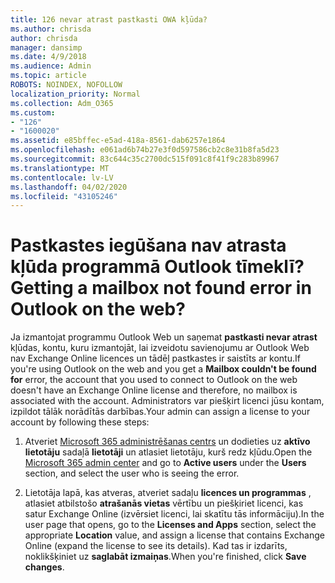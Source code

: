 ```yaml
---
title: 126 nevar atrast pastkasti OWA kļūda?
ms.author: chrisda
author: chrisda
manager: dansimp
ms.date: 4/9/2018
ms.audience: Admin
ms.topic: article
ROBOTS: NOINDEX, NOFOLLOW
localization_priority: Normal
ms.collection: Adm_O365
ms.custom:
- "126"
- "1600020"
ms.assetid: e85bffec-e5ad-418a-8561-dab6257e1864
ms.openlocfilehash: e061ad6b74b27e3f0d597586cb2c8e31b8fa5d23
ms.sourcegitcommit: 83c644c35c2700dc515f091c8f41f9c283b89967
ms.translationtype: MT
ms.contentlocale: lv-LV
ms.lasthandoff: 04/02/2020
ms.locfileid: "43105246"
---
```

# <a name="getting-a-mailbox-not-found-error-in-outlook-on-the-web"></a><span data-ttu-id="77399-102">Pastkastes iegūšana nav atrasta kļūda programmā Outlook tīmeklī?</span><span class="sxs-lookup"><span data-stu-id="77399-102">Getting a mailbox not found error in Outlook on the web?</span></span>

<span data-ttu-id="77399-103">Ja izmantojat programmu Outlook Web un saņemat **pastkasti nevar atrast** kļūdas, kontu, kuru izmantojāt, lai izveidotu savienojumu ar Outlook Web nav Exchange Online licences un tādēļ pastkastes ir saistīts ar kontu.</span><span class="sxs-lookup"><span data-stu-id="77399-103">If you're using Outlook on the web and you get a **Mailbox couldn't be found for** error, the account that you used to connect to Outlook on the web doesn't have an Exchange Online license and therefore, no mailbox is associated with the account.</span></span> <span data-ttu-id="77399-104">Administrators var piešķirt licenci jūsu kontam, izpildot tālāk norādītās darbības.</span><span class="sxs-lookup"><span data-stu-id="77399-104">Your admin can assign a license to your account by following these steps:</span></span>

1. <span data-ttu-id="77399-105">Atveriet [Microsoft 365 administrēšanas centrs](https://portal.office.com/adminportal/home#/homepage) un dodieties uz **aktīvo lietotāju** sadaļā **lietotāji** un atlasiet lietotāju, kurš redz kļūdu.</span><span class="sxs-lookup"><span data-stu-id="77399-105">Open the [Microsoft 365 admin center](https://portal.office.com/adminportal/home#/homepage) and go to **Active users** under the **Users** section, and select the user who is seeing the error.</span></span>

2. <span data-ttu-id="77399-106">Lietotāja lapā, kas atveras, atveriet sadaļu **licences un programmas** , atlasiet atbilstošo **atrašanās vietas** vērtību un piešķiriet licenci, kas satur Exchange Online (izvērsiet licenci, lai skatītu tās informāciju).</span><span class="sxs-lookup"><span data-stu-id="77399-106">In the user page that opens, go to the **Licenses and Apps** section, select the appropriate **Location** value, and assign a license that contains Exchange Online (expand the license to see its details).</span></span> <span data-ttu-id="77399-107">Kad tas ir izdarīts, noklikšķiniet uz **saglabāt izmaiņas**.</span><span class="sxs-lookup"><span data-stu-id="77399-107">When you're finished, click **Save changes**.</span></span>

